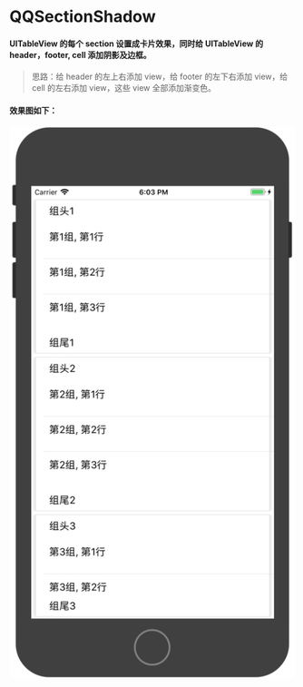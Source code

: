 # QQSectionShadow

#### UITableView 的每个 section 设置成卡片效果，同时给 UITableView 的 header，footer, cell 添加阴影及边框。

> 思路：给 header 的左上右添加 view，给 footer 的左下右添加 view，给 cell 的左右添加 view，这些 view 全部添加渐变色。

#### 效果图如下：
 
![](https://github.com/QianQianPeng/QQPictures/blob/master/QQSectionShadow.jpg)
